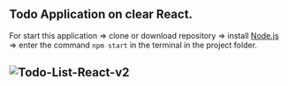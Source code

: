 Todo Application on clear React.
--------
For start this application => clone or download repository => install <a href="https://nodejs.org/" target="_blank">Node.js</a> => enter the command `npm start` in the terminal in the project folder.

![Todo-List-React-v2](https://user-images.githubusercontent.com/45894469/82564051-c61b0480-9b80-11ea-9be6-52ae6f7dc9e2.gif)
------
